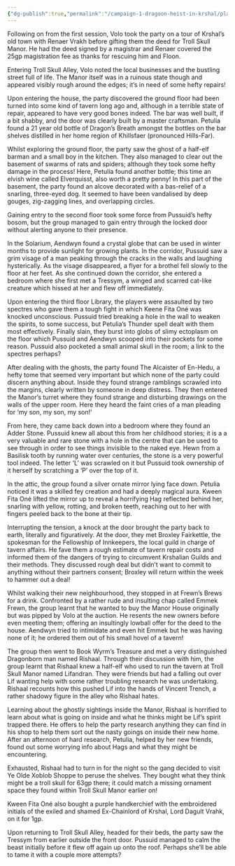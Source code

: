 ```yaml
---
{"dg-publish":true,"permalink":"/campaign-1-dragoon-heist-in-krshal/player-guide/session-2-recap-and-info/"}
---
```


Following on from the first session, Volo took the party on a tour of Krshal’s old town with Renaer Vrakh before gifting them the deed for Troll Skull Manor. He had the deed signed by a magistrar and Renaer covered the 25gp magistration fee as thanks for rescuing him and Floon. 

Entering Troll Skull Alley, Volo noted the local businesses and the bustling street full of life. The Manor itself was in a ruinous state though and appeared visibly rough around the edges; it’s in need of some hefty repairs!

Upon entering the house, the party discovered the ground floor had been turned into some kind of tavern long ago and, although in a terrible state of repair, appeared to have very good bones indeed. The bar was well built, if a bit shabby, and the door was clearly built by a master craftsman. Petulia found a 21 year old bottle of Dragon’s Breath amongst the bottles on the bar shelves distilled in her home region of Khillsfaer (pronounced Hills-Far).

Whilst exploring the ground floor, the party saw the ghost of a half-elf barman and a small boy in the kitchen. They also managed to clear out the basement of swarms of rats and spiders; although they took some hefty damage in the process! Here, Petulia found another bottle; this time an elvish wine called Elverquisst, also worth a pretty penny! In this part of the basement, the party found an alcove decorated with a bas-relief of a snarling, three-eyed dog. It seemed to have been vandalised by deep gouges, zig-zagging lines, and overlapping circles.

Gaining entry to the second floor took some force from Pussuid’s hefty bosom, but the group managed to gain entry through the locked door without alerting anyone to their presence. 

In the Solarium, Aendwyn found a crystal globe that can be used in winter months to provide sunlight for growing plants. In the corridor, Pussuid saw a grim visage of a man peaking through the cracks in the walls and laughing hysterically. As the visage disappeared, a flyer for a brothel fell slowly to the floor at her feet. As she continued down the corridor, she entered a bedroom where she first met a Tressym, a winged and scarred cat-like creature which hissed at her and flew off immediately.

Upon entering the third floor Library, the players were assaulted by two spectres who gave them a tough fight in which Keene Fita Oné was knocked unconscious. Pussuid tried breaking a hole in the wall to weaken the spirits, to some success, but Petulia’s Thunder spell dealt with them most effectively. Finally slain, they burst into globs of slimy ectoplasm on the floor which Pussuid and Aendwyn scooped into their pockets for some reason. Pussuid also pocketed a small animal skull in the room; a link to the spectres perhaps? 

After dealing with the ghosts, the party found The Alcaister of En-Hedu, a hefty tome that seemed very important but which none of the party could discern anything about. Inside they found strange ramblings scrawled into the margins, clearly written by someone in deep distress. They then entered the Manor’s turret where they found strange and disturbing drawings on the walls of the upper room. Here they heard the faint cries of a man pleading for ‘my son, my son, my son!’

From here, they came back down into a bedroom where they found an Adder Stone. Pussuid knew all about this from her childhood stories; it is a a very valuable and rare stone with a hole in the centre that can be used to see through in order to see things invisible to the naked eye. Hewn from a Basilisk tooth by running water over centuries, the stone is a very powerful tool indeed. The letter ‘L’ was scrawled on it but Pussuid took ownership of it herself by scratching a ‘P’ over the top of it.

In the attic, the group found a silver ornate mirror lying face down. Petulia noticed it was a skilled fey creation and had a deeply magical aura. Kween Fita Oné lifted the mirror up to reveal a horrifying Hag reflected behind her, snarling with yellow, rotting, and broken teeth, reaching out to her with fingers peeled back to the bone at their tip.

Interrupting the tension, a knock at the door brought the party back to earth, literally and figuratively. At the door, they met Broxley Fairkettle, the spokesman for the Fellowship of Innkeepers, the local guild in charge of tavern affairs. He fave them a rough estimate of tavern repair costs and informed them of the dangers of trying to circumvent Krshalian Guilds and their methods. They discussed  rough deal but didn’t want to commit to anything without their partners consent; Broxley will return within the week to hammer out a deal!

Whilst walking their new neighbourhood, they stopped in at Frewn’s Brews for a drink. Confronted by a rather rude and insulting chap called Emmek Frewn, the group learnt that he wanted to buy the Manor House originally but was pipped by Volo at the auction. He resents the new owners before even meeting them; offering an insultingly lowball offer for the deed to the house. Aendwyn tried to intimidate and even hit Emmek but he was having none of it; he ordered them out of his small hovel of a tavern!

The group then went to Book Wyrm’s Treasure and met a very distinguished Dragonborn man named Rishaal. Through their discussion with him, the group learnt that Rishaal knew a half-elf who used to run the tavern at Troll Skull Manor named Lifandran. They were friends but had a falling out over Lif wanting help with some rather troubling research he was undertaking. Rishaal recounts how this pushed Lif into the hands of Vincent Trench, a rather shadowy figure in the alley who Rishaal hates. 

Learning about the ghostly sightings inside the Manor, Rishaal is horrified to learn about what is going on inside and what he thinks might be Lif’s spirit trapped there. He offers to help the party research anything they can find in his shop to help them sort out the nasty goings on inside their new home. After an afternoon of hard research, Petulia, helped by her new friends, found out some worrying info about Hags and what they might be encountering.

Exhausted, Rishaal had to turn in for the night so the gang decided to visit Ye Olde Xoblob Shoppe to peruse the shelves. They bought what they think might be a troll skull for 63gp there; it could match a missing ornament space they found within Troll Skull Manor earlier on! 

Kween Fita Oné also bought a purple handkerchief with the embroidered initials of the exiled and shamed Ex-Chainlord of Krshal, Lord Dagult Vrahk, on it for 1gp. 

Upon returning to Troll Skull Alley, headed for their beds, the party saw the Tressym from earlier outside the front door. Pussuid managed to calm the beast initially before it flew off again up onto the roof. Perhaps she’ll be able to tame it with a couple more attempts?


